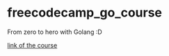 # freecodecamp_go_course
From zero to hero with Golang :D

[link of the course](https://www.youtube.com/watch?v=un6ZyFkqFKo)
